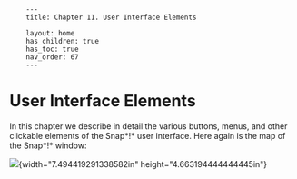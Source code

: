         ---
        title: Chapter 11. User Interface Elements

        layout: home
        has_children: true
        has_toc: true
        nav_order: 67
        ---

User Interface Elements
=================

In this chapter we describe in detail the various buttons, menus, and
other clickable elements of the Snap*!* user interface. Here again is
the map of the Snap*!* window:

![](image987.png){width="7.494419291338582in"
height="4.663194444444445in"}

